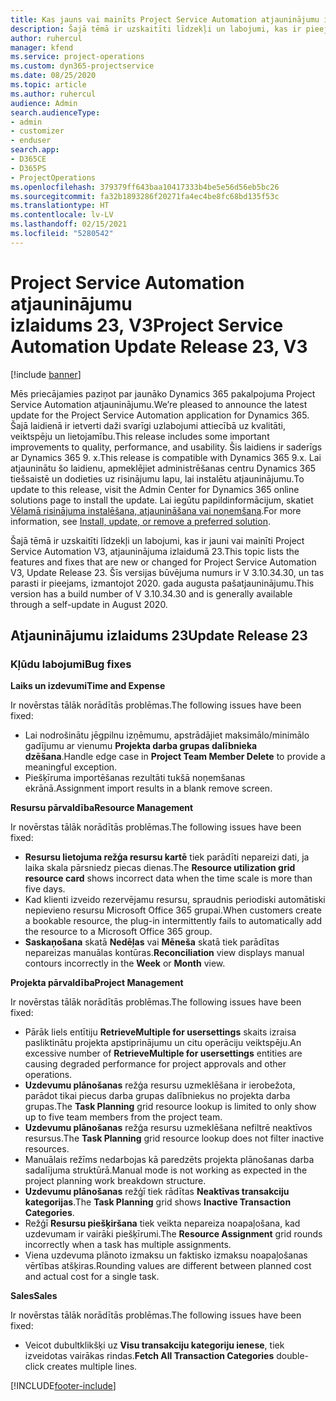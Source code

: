 ```yaml
---
title: Kas jauns vai mainīts Project Service Automation atjauninājumu izlaidumā 23, V3
description: Šajā tēmā ir uzskaitīti līdzekļi un labojumi, kas ir pieejami Project Service Automation atjauninājumu izlaidumā 23, V3.
author: ruhercul
manager: kfend
ms.service: project-operations
ms.custom: dyn365-projectservice
ms.date: 08/25/2020
ms.topic: article
ms.author: ruhercul
audience: Admin
search.audienceType:
- admin
- customizer
- enduser
search.app:
- D365CE
- D365PS
- ProjectOperations
ms.openlocfilehash: 379379ff643baa10417333b4be5e56d56eb5bc26
ms.sourcegitcommit: fa32b1893286f20271fa4ec4be8fc68bd135f53c
ms.translationtype: HT
ms.contentlocale: lv-LV
ms.lasthandoff: 02/15/2021
ms.locfileid: "5280542"
---
```

# <a name="project-service-automation-update-release-23-v3"></a><span data-ttu-id="13747-103">Project Service Automation atjauninājumu izlaidums 23, V3</span><span class="sxs-lookup"><span data-stu-id="13747-103">Project Service Automation Update Release 23, V3</span></span>

[!include [banner](../includes/psa-now-project-operations.md)]

<span data-ttu-id="13747-104">Mēs priecājamies paziņot par jaunāko Dynamics 365 pakalpojuma Project Service Automation atjauninājumu.</span><span class="sxs-lookup"><span data-stu-id="13747-104">We’re pleased to announce the latest update for the Project Service Automation application for Dynamics 365.</span></span> <span data-ttu-id="13747-105">Šajā laidienā ir ietverti daži svarīgi uzlabojumi attiecībā uz kvalitāti, veiktspēju un lietojamību.</span><span class="sxs-lookup"><span data-stu-id="13747-105">This release includes some important improvements to quality, performance, and usability.</span></span> <span data-ttu-id="13747-106">Šis laidiens ir saderīgs ar Dynamics 365 9. x.</span><span class="sxs-lookup"><span data-stu-id="13747-106">This release is compatible with Dynamics 365 9.x.</span></span> <span data-ttu-id="13747-107">Lai atjauninātu šo laidienu, apmeklējiet administrēšanas centru Dynamics 365 tiešsaistē un dodieties uz risinājumu lapu, lai instalētu atjauninājumu.</span><span class="sxs-lookup"><span data-stu-id="13747-107">To update to this release, visit the Admin Center for Dynamics 365 online solutions page to install the update.</span></span> <span data-ttu-id="13747-108">Lai iegūtu papildinformācijum, skatiet [Vēlamā risinājuma instalēšana, atjaunināšana vai noņemšana](https://docs.microsoft.com/power-platform/admin/install-remove-preferred-solution).</span><span class="sxs-lookup"><span data-stu-id="13747-108">For more information, see [Install, update, or remove a preferred solution](https://docs.microsoft.com/power-platform/admin/install-remove-preferred-solution).</span></span>

<span data-ttu-id="13747-109">Šajā tēmā ir uzskaitīti līdzekļi un labojumi, kas ir jauni vai mainīti Project Service Automation V3, atjauninājuma izlaidumā 23.</span><span class="sxs-lookup"><span data-stu-id="13747-109">This topic lists the features and fixes that are new or changed for Project Service Automation V3, Update Release 23.</span></span> <span data-ttu-id="13747-110">Šīs versijas būvējuma numurs ir V 3.10.34.30, un tas parasti ir pieejams, izmantojot 2020. gada augusta pašatjauninājumu.</span><span class="sxs-lookup"><span data-stu-id="13747-110">This version has a build number of V 3.10.34.30 and is generally available through a self-update in August 2020.</span></span>

## <a name="update-release-23"></a><span data-ttu-id="13747-111">Atjauninājumu izlaidums 23</span><span class="sxs-lookup"><span data-stu-id="13747-111">Update Release 23</span></span>

### <a name="bug-fixes"></a><span data-ttu-id="13747-112">Kļūdu labojumi</span><span class="sxs-lookup"><span data-stu-id="13747-112">Bug fixes</span></span>

<span data-ttu-id="13747-113">**Laiks un izdevumi**</span><span class="sxs-lookup"><span data-stu-id="13747-113">**Time and Expense**</span></span>

<span data-ttu-id="13747-114">Ir novērstas tālāk norādītās problēmas.</span><span class="sxs-lookup"><span data-stu-id="13747-114">The following issues have been fixed:</span></span>
- <span data-ttu-id="13747-115">Lai nodrošinātu jēgpilnu izņēmumu, apstrādājiet maksimālo/minimālo gadījumu ar vienumu **Projekta darba grupas dalībnieka dzēšana**.</span><span class="sxs-lookup"><span data-stu-id="13747-115">Handle edge case in **Project Team Member Delete** to provide a meaningful exception.</span></span>
- <span data-ttu-id="13747-116">Piešķīruma importēšanas rezultāti tukšā noņemšanas ekrānā.</span><span class="sxs-lookup"><span data-stu-id="13747-116">Assignment import results in a blank remove screen.</span></span>

<span data-ttu-id="13747-117">**Resursu pārvaldība**</span><span class="sxs-lookup"><span data-stu-id="13747-117">**Resource Management**</span></span>

<span data-ttu-id="13747-118">Ir novērstas tālāk norādītās problēmas.</span><span class="sxs-lookup"><span data-stu-id="13747-118">The following issues have been fixed:</span></span>

- <span data-ttu-id="13747-119">**Resursu lietojuma režģa resursu kartē** tiek parādīti nepareizi dati, ja laika skala pārsniedz piecas dienas.</span><span class="sxs-lookup"><span data-stu-id="13747-119">The **Resource utilization grid resource card** shows incorrect data when the time scale is more than five days.</span></span>
- <span data-ttu-id="13747-120">Kad klienti izveido rezervējamu resursu, spraudnis periodiski automātiski nepievieno resursu Microsoft Office 365 grupai.</span><span class="sxs-lookup"><span data-stu-id="13747-120">When customers create a bookable resource, the plug-in intermittently fails to automatically add the resource to a Microsoft Office 365 group.</span></span>
- <span data-ttu-id="13747-121">**Saskaņošana** skatā **Nedēļas** vai **Mēneša** skatā tiek parādītas nepareizas manuālas kontūras.</span><span class="sxs-lookup"><span data-stu-id="13747-121">**Reconciliation** view displays manual contours incorrectly in the **Week** or **Month** view.</span></span>

<span data-ttu-id="13747-122">**Projekta pārvaldība**</span><span class="sxs-lookup"><span data-stu-id="13747-122">**Project Management**</span></span>

<span data-ttu-id="13747-123">Ir novērstas tālāk norādītās problēmas.</span><span class="sxs-lookup"><span data-stu-id="13747-123">The following issues have been fixed:</span></span>

- <span data-ttu-id="13747-124">Pārāk liels entītiju **RetrieveMultiple for usersettings** skaits izraisa pasliktinātu projekta apstiprinājumu un citu operāciju veiktspēju.</span><span class="sxs-lookup"><span data-stu-id="13747-124">An excessive number of **RetrieveMultiple for usersettings** entities are causing degraded performance for project approvals and other operations.</span></span>
- <span data-ttu-id="13747-125">**Uzdevumu plānošanas** režģa resursu uzmeklēšana ir ierobežota, parādot tikai piecus darba grupas dalībniekus no projekta darba grupas.</span><span class="sxs-lookup"><span data-stu-id="13747-125">The **Task Planning** grid resource lookup is limited to only show up to five team members from the project team.</span></span> 
- <span data-ttu-id="13747-126">**Uzdevumu plānošanas** režģa resursu uzmeklēšana nefiltrē neaktīvos resursus.</span><span class="sxs-lookup"><span data-stu-id="13747-126">The **Task Planning** grid resource lookup does not filter inactive resources.</span></span>
- <span data-ttu-id="13747-127">Manuālais režīms nedarbojas kā paredzēts projekta plānošanas darba sadalījuma struktūrā.</span><span class="sxs-lookup"><span data-stu-id="13747-127">Manual mode is not working as expected in the project planning work breakdown structure.</span></span>
- <span data-ttu-id="13747-128">**Uzdevumu plānošanas** režģī tiek rādītas **Neaktīvas transakciju kategorijas**.</span><span class="sxs-lookup"><span data-stu-id="13747-128">The **Task Planning** grid shows **Inactive Transaction Categories**.</span></span>
- <span data-ttu-id="13747-129">Režģī **Resursu piešķiršana** tiek veikta nepareiza noapaļošana, kad uzdevumam ir vairāki piešķīrumi.</span><span class="sxs-lookup"><span data-stu-id="13747-129">The **Resource Assignment** grid rounds incorrectly when a task has multiple assignments.</span></span>
- <span data-ttu-id="13747-130">Viena uzdevuma plānoto izmaksu un faktisko izmaksu noapaļošanas vērtības atšķiras.</span><span class="sxs-lookup"><span data-stu-id="13747-130">Rounding values are different between planned cost and actual cost for a single task.</span></span>

<span data-ttu-id="13747-131">**Sales**</span><span class="sxs-lookup"><span data-stu-id="13747-131">**Sales**</span></span>

<span data-ttu-id="13747-132">Ir novērstas tālāk norādītās problēmas.</span><span class="sxs-lookup"><span data-stu-id="13747-132">The following issues have been fixed:</span></span>

- <span data-ttu-id="13747-133">Veicot dubultklikšķi uz **Visu transakciju kategoriju ienese**, tiek izveidotas vairākas rindas.</span><span class="sxs-lookup"><span data-stu-id="13747-133">**Fetch All Transaction Categories** double-click creates multiple lines.</span></span>


[!INCLUDE[footer-include](../includes/footer-banner.md)]